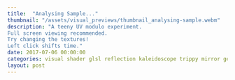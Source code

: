 ```yaml
---
title:  "Analysing Sample..."
thumbnail: "/assets/visual_previews/thumbnail_analysing-sample.webm"
description: "A teeny UV modulo experiment.
Full screen viewing recommended.
Try changing the textures!
Left click shifts time."
date: 2017-07-06 00:00:00
categories: visual shader glsl reflection kaleidoscope trippy mirror geometry
layout: post
---
```

